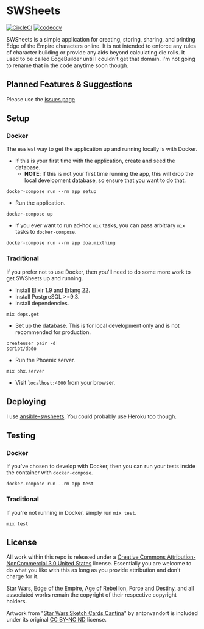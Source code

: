 # SWSheets

[![CircleCI](https://circleci.com/gh/swsheets/swsheets.svg?style=svg)](https://circleci.com/gh/swsheets/swsheets) [![codecov](https://codecov.io/gh/swsheets/swsheets/branch/master/graph/badge.svg)](https://codecov.io/gh/swsheets/swsheets)

SWSheets is a simple application for creating, storing, sharing, and printing Edge of the Empire characters online. It is not intended to enforce any rules of character building or provide any aids beyond calculating die rolls. It used to be called EdgeBuilder until I couldn't get that domain. I'm not going to rename that in the code anytime soon though.

## Planned Features & Suggestions

Please use the [issues page](https://github.com/swsheets/swsheets/issues)

## Setup

### Docker

The easiest way to get the application up and running locally is with Docker.

- If this is your first time with the application, create and seed the database.
  - **NOTE**: If this is not your first time running the app, this will drop the local development database, so ensure that you want to do that.

```
docker-compose run --rm app setup
```

- Run the application.

```
docker-compose up
```

- If you ever want to run ad-hoc `mix` tasks, you can pass arbitrary `mix` tasks to `docker-compose`.

```
docker-compose run --rm app doa.mixthing
```

### Traditional

If you prefer not to use Docker, then you'll need to do some more work to get SWSheets up and running.

- Install Elixir 1.9 and Erlang 22.
- Install PostgreSQL >=9.3.
- Install dependencies.

```
mix deps.get
```

- Set up the database. This is for local development only and is not recommended for production.

```
createuser pair -d
script/dbdo
```

- Run the Phoenix server.

```
mix phx.server
```

- Visit `localhost:4000` from your browser.

## Deploying

I use [ansible-swsheets](https://github.com/swsheets/ansible-swsheets). You could probably use Heroku too though.

## Testing

### Docker

If you've chosen to develop with Docker, then you can run your tests inside the container with `docker-compose`.

```
docker-compose run --rm app test
```

### Traditional

If you're not running in Docker, simply run `mix test`.

```
mix test
```

## License

All work within this repo is released under a [Creative Commons Attribution-NonCommercial 3.0 United States](https://creativecommons.org/licenses/by-nc/3.0/us/) license. Essentially you are welcome to do what you like with this as long as you provide attribution and don't charge for it.

Star Wars, Edge of the Empire, Age of Rebellion, Force and Destiny, and all associated works remain the copyright of their respective copyright holders.

Artwork from "[Star Wars Sketch Cards Cantina](http://antonvandort.deviantart.com/art/Star-Wars-Sketch-Cards-Cantina-110607962)" by antonvandort is included under its original [CC BY-NC ND](http://creativecommons.org/licenses/by-nc-nd/3.0/) license.
